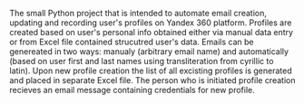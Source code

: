 The small Python project that is intended to automate email creation, updating and recording user's profiles on Yandex 360 platform. 
Profiles are created based on user's personal info obtained either via manual data entry or from Excel file contained strucutred user's data. Emails can be genereated in two ways: manualy (arbitrary email name) and automatically (based on user first and last names using transliteration from сyrillic to latin).
Upon new profile creation the list of all excisting profiles is generated and placed in separate Excel file. The person who is initiated profile creation recieves an email message containing credentials for new profile.   